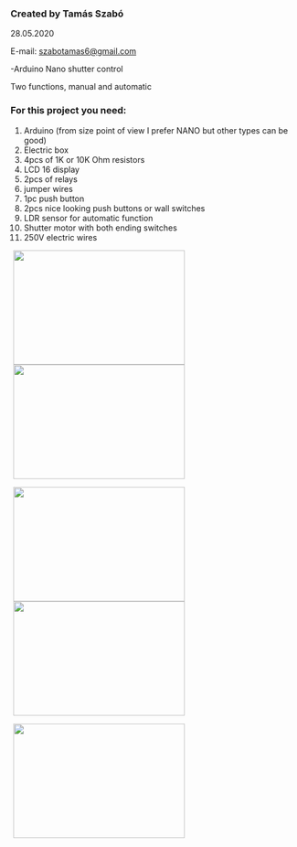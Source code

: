 <h3>Created by Tamás Szabó</h3>

  28.05.2020

  E-mail: szabotamas6@gmail.com
  
  -Arduino Nano shutter control
  
  <p>Two functions, manual and automatic</p>
        
  
  <h3>For this project you need:</h3>
  <ol>
   <li>Arduino (from size point of view I prefer NANO but other types can be good)</li>
   <li>Electric box</li>
   <li>4pcs of 1K or 10K Ohm resistors</li>
   <li>LCD 16 display</li>
   <li>2pcs of relays</li>
   <li>jumper wires</li>
   <li>1pc push button</li>
   <li>2pcs nice looking push buttons or wall switches</li>
   <li>LDR sensor for automatic function</li>
   <li>Shutter motor with both ending switches</li>
   <li>250V electric wires</li>
</ol>

<div>
<img src="images/1_p.jpg" width="300" height="200" align="middle" hspace="5">
<img src="images/2_p.jpg" width="300" height="200" align="middle" hspace="5">
<p></p>   
<img src="images/3_p.jpg" width="300" height="200" align="middle" hspace="5"> 
<img src="images/4_p.jpg" width="300" height="200" align="middle" hspace="5"> 
<p></p>
<img src="images/5_p.jpg" width="300" height="200" align="middle" hspace="5">
</div>
